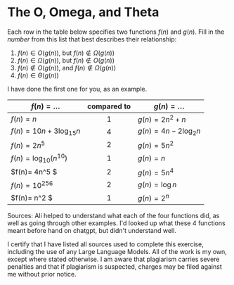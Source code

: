 # The O, Omega, and Theta

Each row in the table below specifies two functions $f(n)$ and $g(n)$.
Fill in the *number* from this list that best describes their relationship:

1. $f(n)\in O(g(n))$, but $f(n)\not \in \Omega(g(n))$
1. $f(n)\in \Omega(g(n))$, but $f(n)\not \in O(g(n))$
1. $f(n)\not\in O(g(n))$, and $f(n)\not \in \Omega(g(n))$
1. $f(n)\in \Theta (g(n))$

I have done the first one for you, as an example.

| $f(n)=\ldots$              | compared to | $g(n)=\ldots$          |
|----------------------------|:-----------:|------------------------|
| $f(n)=n$                   | 1           | $g(n)=2n^2 + n$        |
| $f(n)= 10n + 3\log_{15} n$ | 4  | $g(n)= 4n - 2\log_2 n$ |
| $f(n) = 2n^5$              |   2          | $g(n) = 5n^2$          |
| $f(n)=\log_{10} \left(n^{10}\right)$ | 1 | $g(n)=n$ |
| $f(n)= 4n^5 $ | 2 | $g(n)= 5n^4$ | 
| $f(n) = 10^{256}$ | 2 | $g(n) = \log n$ |
| $f(n)= n^2 $ | 1 | $g(n)= 2^n$ |


Sources:
Ali helped to understand what each of the four functions did, as well as going through other examples.
I'd looked up what these 4 functions meant before hand on chatgpt, but didn't understand well. 

I certify that I have listed all sources used to complete this exercise, including the use of any Large Language Models. All of the work is my own, except where stated otherwise. I am aware that plagiarism carries severe penalties and that if plagiarism is suspected, charges may be filed against me without prior notice.
